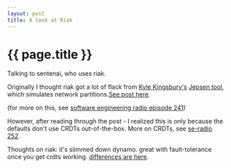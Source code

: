 ```yaml
---
layout: post
title: A look at Riak
---
```


{{ page.title }}
================

Talking to sentenai, who uses riak.

Originally I thought riak got a lot of flack from [Kyle Kingsbury's][kyle] [Jepsen tool][gith], which simulates network partitions.[See post here][riak-post].

(for more on this, see [software engineering radio episode 241][ser])

However, after reading through the post - I realized this is only because the defaults don't use CRDTs out-of-the-box. More on CRDTs, see [se-radio 252][252].

Thoughts on riak: it's slimmed down dynamo. great with fault-tolerance once you get crdts working. [differences are here][compare].

[riak-post]: https://aphyr.com/posts/285-jepsen-riak
[kyle]: https://aphyr.com/
[gith]: https://github.com/aphyr/jepsen
[ser]: http://www.se-radio.net/2015/11/se-radio-episode-241-kyle-kingsbury-on-consensus-in-distributed-systems/
[252]: http://www.se-radio.net/2016/03/se-radio-episode-252-christopher-meiklejohn-on-crdts/
[compare]: http://docs.basho.com/riak/1.2.0/references/appendices/comparisons/Riak-Compared-to-DynamoDB/

